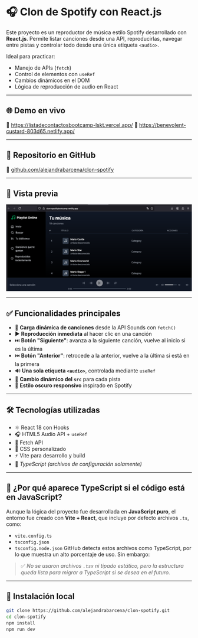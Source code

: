 # 🎧 Clon de Spotify con React.js

Este proyecto es un reproductor de música estilo Spotify desarrollado con **React.js**. Permite listar canciones desde una API, reproducirlas, navegar entre pistas y controlar todo desde una única etiqueta `<audio>`.

Ideal para practicar:

- Manejo de APIs (`fetch`)
- Control de elementos con `useRef`
- Cambios dinámicos en el DOM
- Lógica de reproducción de audio en React

---

## 🌐 Demo en vivo

🔗 https://listadecontactosbootcamp-lskt.vercel.app/
🔗 https://benevolent-custard-803d65.netlify.app/

---

## 📁 Repositorio en GitHub

🔗 [github.com/alejandrabarcena/clon-spotify](https://github.com/alejandrabarcena/clon-spotify)

---

## 📸 Vista previa

![Vista previa del proyecto](https://github.com/alejandrabarcena/clon-spotify/blob/main/clon-spotify%20vistaprevia.png?raw=true)

---

## ✅ Funcionalidades principales

- 🔁 **Carga dinámica de canciones** desde la API Sounds con `fetch()`
- ▶️ **Reproducción inmediata** al hacer clic en una canción
- ⏭️ **Botón "Siguiente"**: avanza a la siguiente canción, vuelve al inicio si es la última
- ⏮️ **Botón "Anterior"**: retrocede a la anterior, vuelve a la última si está en la primera
- 🔊 **Una sola etiqueta `<audio>`**, controlada mediante `useRef`
- 🔂 **Cambio dinámico del `src`** para cada pista
- 💚 **Estilo oscuro responsivo** inspirado en Spotify

---

## 🛠️ Tecnologías utilizadas

- ⚛️ React 18 con Hooks
- 🎧 HTML5 Audio API + `useRef`
- 📡 Fetch API
- 🎨 CSS personalizado
- ⚡ Vite para desarrollo y build
- 🧩 *TypeScript (archivos de configuración solamente)*

---

## 📘 ¿Por qué aparece TypeScript si el código está en JavaScript?

Aunque la lógica del proyecto fue desarrollada en **JavaScript puro**, el entorno fue creado con **Vite + React**, que incluye por defecto archivos `.ts`, como:

- `vite.config.ts`
- `tsconfig.json`
- `tsconfig.node.json`
GitHub detecta estos archivos como TypeScript, por lo que muestra un alto porcentaje de uso. Sin embargo:

> ✅ *No se usaron archivos `.tsx` ni tipado estático, pero la estructura queda lista para migrar a TypeScript si se desea en el futuro.*

---

## 🚀 Instalación local

```bash
git clone https://github.com/alejandrabarcena/clon-spotify.git
cd clon-spotify
npm install
npm run dev
